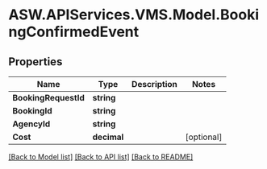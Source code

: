 
# ASW.APIServices.VMS.Model.BookingConfirmedEvent

## Properties

Name | Type | Description | Notes
------------ | ------------- | ------------- | -------------
**BookingRequestId** | **string** |  | 
**BookingId** | **string** |  | 
**AgencyId** | **string** |  | 
**Cost** | **decimal** |  | [optional] 

[[Back to Model list]](../README.md#documentation-for-models)
[[Back to API list]](../README.md#documentation-for-api-endpoints)
[[Back to README]](../README.md)

